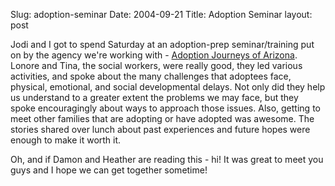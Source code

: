 Slug: adoption-seminar
Date: 2004-09-21
Title: Adoption Seminar
layout: post

Jodi and I got to spend Saturday at an adoption-prep seminar/training put on by the agency we&#39;re working with - <a href="http://www.adoptionjourneys.org/">Adoption Journeys of Arizona</a>. Lonore and Tina, the social workers, were really good, they led various activities, and spoke about the many challenges that adoptees face, physical, emotional, and social developmental delays. Not only did they help us understand to a greater extent the problems we may face, but they spoke encouragingly about ways to approach those issues. Also, getting to meet other families that are adopting or have adopted was awesome. The stories shared over lunch about past experiences and future hopes were enough to make it worth it.

Oh, and if Damon and Heather are reading this - hi! It was great to meet you guys and I hope we can get together sometime!
